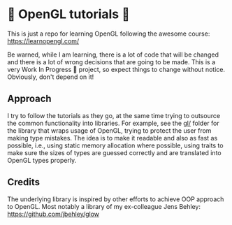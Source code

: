 # 🚧 OpenGL tutorials 🚧 #

This is just a repo for learning OpenGL following the awesome course: https://learnopengl.com/

Be warned, while I am learning, there is a lot of code that will be changed and
there is a lot of wrong decisions that are going to be made. This is a very
Work In Progress 🚧 project, so expect things to change without notice.
Obviously, don't depend on it!

## Approach ##
I try to follow the tutorials as they go, at the same time trying to outsource
the common functionality into libraries. For example, see the [gl/](gl/) folder
for the library that wraps usage of OpenGL, trying to protect the user from
making type mistakes. The idea is to make it readable and also as fast as
possible, i.e., using static memory allocation where possible, using traits to
make sure the sizes of types are guessed correctly and are translated into
OpenGL types properly.

## Credits ##
The underlying library is inspired by other efforts to achieve OOP approach to
OpenGL. Most notably a library of my ex-colleague Jens Behley:
https://github.com/jbehley/glow
